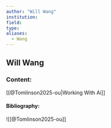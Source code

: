 ```yaml
---
author: "Will Wang"
institution:
field:
type:
aliases:
  - Wang
---
```


## Will Wang

### Content:
[[@Tomlinson2025-ou|Working With Ai]]

#### Bibliography:

![[@Tomlinson2025-ou]]